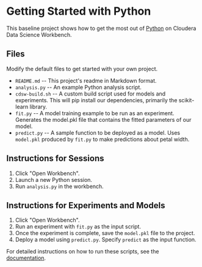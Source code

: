 
# Getting Started with Python

This baseline project shows how to get the most out of [Python](http://ipython.org)
on Cloudera Data Science Workbench.

## Files

Modify the default files to get started with your own project.

* `README.md` -- This project's readme in Markdown format.
* `analysis.py` -- An example Python analysis script.
* `cdsw-build.sh` -- A custom build script used for models and experiments. This
will pip install our dependencies, primarily the scikit-learn library.
* `fit.py` -- A model training example to be run as an experiment. Generates the
model.pkl file that contains the fitted parameters of our model.
* `predict.py` --  A sample function to be deployed as a model. Uses `model.pkl`
produced by `fit.py` to make predictions about petal width.

## Instructions for Sessions
1. Click "Open Workbench".
2. Launch a new Python session.
3. Run `analysis.py` in the workbench.

## Instructions for Experiments and Models
1. Click "Open Workbench".
2. Run an experiment with `fit.py` as the input script.
3. Once the experiment is complete, save the `model.pkl` file to the project.
4. Deploy a model using `predict.py`. Specify `predict` as the input function.

For detailed instructions on how to run these scripts, see the [documentation](https://www.cloudera.com/documentation/data-science-workbench/latest/topics/cdsw_models_examples.html).  